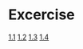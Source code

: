 # Excercise

[1.1](https://github.com/simonblund/mooc-k8s/releases/tag/1.1)
[1.2](https://github.com/simonblund/mooc-k8s/releases/tag/1.2)
[1.3](https://github.com/simonblund/mooc-k8s/releases/tag/1.3)
[1.4](https://github.com/simonblund/mooc-k8s/releases/tag/1.4)
